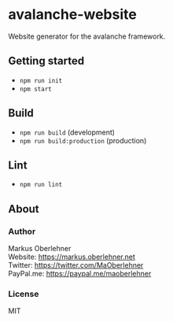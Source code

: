 # avalanche-website
Website generator for the avalanche framework.

## Getting started
- `npm run init`
- `npm start`

## Build
- `npm run build` (development)
- `npm run build:production` (production)

## Lint
- `npm run lint`

## About
### Author
Markus Oberlehner  
Website: https://markus.oberlehner.net  
Twitter: https://twitter.com/MaOberlehner  
PayPal.me: https://paypal.me/maoberlehner

### License
MIT
